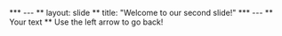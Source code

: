 *** ---
** layout: slide
** title: "Welcome to our second slide!"
*** ---
** Your text
** Use the left arrow to go back!
